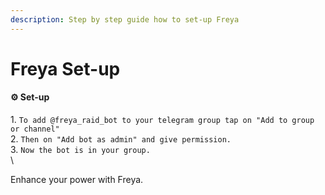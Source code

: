 ```yaml
---
description: Step by step guide how to set-up Freya
---
```


# Freya Set-up

#### ⚙️ Set-up&#x20;

1\. `To add @freya_raid_bot to your telegram group tap on "Add to group or channel"`\
2\. `Then on "Add bot as admin" and give permission.` \
3\. `Now the bot is in your group.`\
\


Enhance your power with Freya.\
&#x20;
